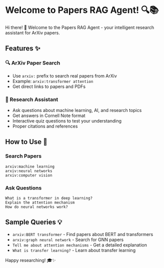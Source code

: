 # Welcome to Papers RAG Agent! 🔍📚

Hi there! 👋 Welcome to the Papers RAG Agent - your intelligent research assistant for ArXiv papers.

## Features ✨

### 🔍 ArXiv Paper Search

- Use `arxiv:` prefix to search real papers from ArXiv
- Example: `arxiv:transformer attention`
- Get direct links to papers and PDFs

### 🤖 Research Assistant

- Ask questions about machine learning, AI, and research topics
- Get answers in Cornell Note format
- Interactive quiz questions to test your understanding
- Proper citations and references

## How to Use 🚀

### Search Papers

```text
arxiv:machine learning
arxiv:neural networks
arxiv:computer vision
```

### Ask Questions

```text
What is a transformer in deep learning?
Explain the attention mechanism
How do neural networks work?
```

## Sample Queries 💡

- `arxiv:BERT transformer` - Find papers about BERT and transformers
- `arxiv:graph neural network` - Search for GNN papers
- `Tell me about attention mechanisms` - Get a detailed explanation
- `What is transfer learning?` - Learn about transfer learning

Happy researching! 🎓✨
